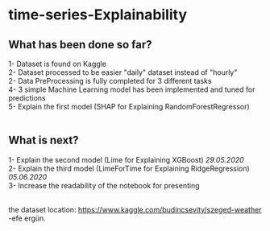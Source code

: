 # time-series-Explainability

## What has been done so far?
1- Dataset is found on Kaggle <br />
2- Dataset processed to be easier "daily" dataset instead of "hourly" <br />
2- Data PreProcessing is fully completed for 3 different tasks <br />
4- 3 simple Machine Learning model has been implemented and tuned for predictions <br /> 
5- Explain the first model (SHAP for Explaining RandomForestRegressor) <br /> <br />

## What is next?
1- Explain the second model (Lime for Explaining XGBoost) _29.05.2020_ <br />
2- Explain the third model (LimeForTime for Explaining RidgeRegression) _05.06.2020_ <br />
3- Increase the readability of the notebook for presenting <br /> <br />


the dataset location: https://www.kaggle.com/budincsevity/szeged-weather <br />
-efe ergün. <br />
